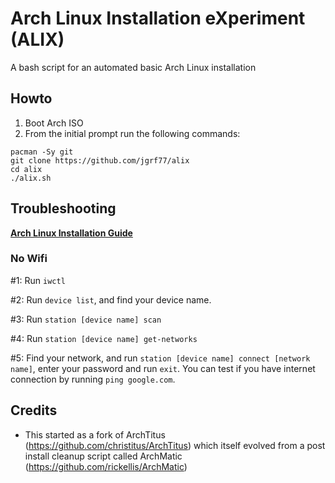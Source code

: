 # Arch Linux Installation eXperiment (ALIX)

A bash script for an automated basic Arch Linux installation

## Howto

1) Boot Arch ISO
2) From the initial prompt run the following commands:

```
pacman -Sy git
git clone https://github.com/jgrf77/alix
cd alix
./alix.sh
```

## Troubleshooting

__[Arch Linux Installation Guide](https://github.com/rickellis/Arch-Linux-Install-Guide)__

### No Wifi

#1: Run `iwctl`

#2: Run `device list`, and find your device name.

#3: Run `station [device name] scan`

#4: Run `station [device name] get-networks`

#5: Find your network, and run `station [device name] connect [network name]`, enter your password and run `exit`. You can test if you have internet connection by running `ping google.com`. 

## Credits

- This started as a fork of ArchTitus (https://github.com/christitus/ArchTitus) which itself evolved from a post install cleanup script called ArchMatic (https://github.com/rickellis/ArchMatic)
